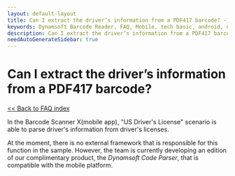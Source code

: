 ```yaml
---
layout: default-layout
title: Can I extract the driver’s information from a PDF417 barcode? - DBR Android FAQs.
keywords: Dynamsoft Barcode Reader, FAQ, Mobile, tech basic, android, driver license, info
description: Can I extract the driver’s information from a PDF417 barcode? - DBR Android FAQs.
needAutoGenerateSidebar: true
---
```


# Can I extract the driver’s information from a PDF417 barcode?

[<< Back to FAQ index](index.md)

In the Barcode Scanner X(mobile app), "US Driver's License" scenario is able to parse driver's information from driver's licenses.

At the moment, there is no external framework that is responsible for this function in the sample. However, the team is currently developing an edition of our complimentary product, the *Dynamsoft Code Parser*, that is compatible with the mobile platform.